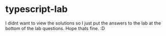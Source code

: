 # typescript-lab
I didnt want to view the solutions so I just put the answers to the lab at the bottom of the lab questions. Hope thats fine. :D
